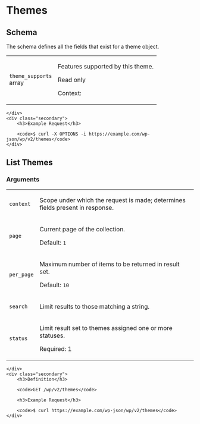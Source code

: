 ---
---

# Themes

<section class="route">
	<div class="primary">
		<h2>Schema</h2>
<p>The schema defines all the fields that exist for a theme object.</p>
<table class="attributes">
			<tr id="schema-theme_supports">
			<td>
				<code>theme_supports</code><br />
				<span class="type">
					array				</span>
			</td>
			<td>
				<p>Features supported by this theme.</p>
									<p class="read-only">Read only</p>
								<p class="context">Context: <code></code></p>
							</td>
		</tr>
	</table>

	</div>
	<div class="secondary">
		<h3>Example Request</h3>

		<code>$ curl -X OPTIONS -i https://example.com/wp-json/wp/v2/themes</code>
	</div>
</section>

<div><section class="route">
	<div class="primary">
		<h2>List Themes</h2>
			<h3>Arguments</h3>
	<table class="arguments">
					<tr>
				<td>
											<code>context</code><br />
									</td>
				<td>
											<p>Scope under which the request is made; determines fields present in response.</p>
																								</td>
			</tr>
					<tr>
				<td>
											<code>page</code><br />
									</td>
				<td>
											<p>Current page of the collection.</p>
																					<p class="default">
							Default: <code>1</code>
						</p>
														</td>
			</tr>
					<tr>
				<td>
											<code>per_page</code><br />
									</td>
				<td>
											<p>Maximum number of items to be returned in result set.</p>
																					<p class="default">
							Default: <code>10</code>
						</p>
														</td>
			</tr>
					<tr>
				<td>
											<code>search</code><br />
									</td>
				<td>
											<p>Limit results to those matching a string.</p>
																								</td>
			</tr>
					<tr>
				<td>
											<code>status</code><br />
									</td>
				<td>
											<p>Limit result set to themes assigned one or more statuses.</p>
																<p class="required">
							Required: 1
						</p>
																			</td>
			</tr>
			</table>

	</div>
	<div class="secondary">
		<h3>Definition</h3>

		<code>GET /wp/v2/themes</code>

		<h3>Example Request</h3>

		<code>$ curl https://example.com/wp-json/wp/v2/themes</code>
	</div>
</section>
</div>
